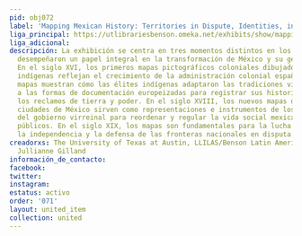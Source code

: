 ```yaml
---
pid: obj072
label: 'Mapping Mexican History: Territories in Dispute, Identities, in Question'
liga_principal: https://utlibrariesbenson.omeka.net/exhibits/show/mapping-mexican-history
liga_adicional: 
descripción: La exhibición se centra en tres momentos distintos en los que los mapas
  desempeñaron un papel integral en la transformación de México y su geografía política.
  En el siglo XVI, los primeros mapas pictográficos coloniales dibujados por artistas
  indígenas reflejan el crecimiento de la administración colonial española. Estos
  mapas muestran cómo las élites indígenas adaptaron las tradiciones visuales prehispánicas
  a las formas de documentación europeizadas para registrar sus historias y defender
  los reclamos de tierra y poder. En el siglo XVIII, los nuevos mapas de las principales
  ciudades de México sirven como representaciones e instrumentos de los esfuerzos
  del gobierno virreinal para reordenar y regular la vida social mexicana y los espacios
  públicos. En el siglo XIX, los mapas son fundamentales para la lucha militar por
  la independencia y la defensa de las fronteras nacionales en disputa.
creadorxs: The University of Texas at Austin, LLILAS/Benson Latin American Collections,
  Jullianne Gilland
información_de_contacto: 
facebook: 
twitter: 
instagram: 
estatus: activo
order: '071'
layout: united_item
collection: united
---
```


